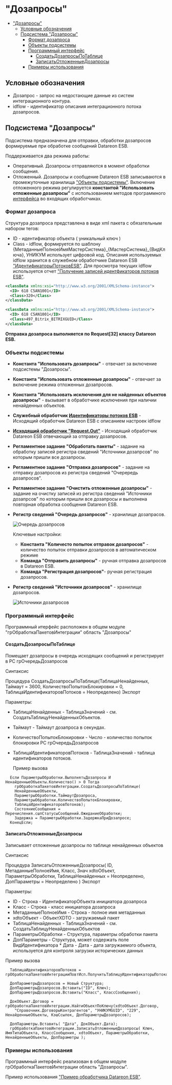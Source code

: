 # "Дозапросы"

- ["Дозапросы"](#дозапросы)
  - [Условные обозначения](#условные-обозначения)
  - [Подсистема "Дозапросы"](#подсистема-дозапросы)
    - [Формат дозапроса](#формат-дозапроса)
    - [Объекты подсистемы](#объекты-подсистемы)
    - [Программный интерфейс](#программный-интерфейс)
      - [СоздатьДозапросыПоТаблице](#создатьдозапросыпотаблице)
      - [ЗаписатьОтложенныеДозапросы](#записатьотложенныедозапросы)
    - [Примеры использования](#примеры-использования)

## Условные обозначения

- Дозапрос - запрос на недостающие данные из систем интеграционного контура.
- idflow - идентификатор описания интеграционного потока дозапросов.

## Подсистема "Дозапросы"

Подсистема предназначена для отправки, обработки дозапросов формируемые при обработке сообщений Datareon ESB.

Поддерживается два режима работы:

- Оперативный. Дозапросы отправляются в момент обработки сообщения.
- Отложенный. Дозапросы и сообщение Datareon ESB записываются в промежуточные хранилища ["Объекты подсистемы"](#объекты-подсистемы).
Включение отложенного режима регулируется **константой "Использовать отложенные дозапросы"** с использованием методов программного [интерфейса](#программный-интерфейс) во входящих обработчиках.

### Формат дозапроса

Структура дозапроса представлена в виде xml пакета с обязательным набором тегов:

- ID - идентификатор объекта ( уникальный ключ )
- Class - idflow, формируется по шаблону {МетаданныеПолноеИмяМастерСистема}\_{МастерСистема}\_{ВидКлюча},
УНИКУМ использует цифровой код. Описания используемых idflow хранится в служебном обработчике Datareon ESB ["ИдентификаторыПотоковESB"](#объекты-подсистемы).
Для просмотра текущих idflow используется отчет  ["Получение записей идентфикаторов потоков ESB"](ПолучитьЗаписиИдентфикаторыПотоковESB.epf).

```xml
<classData xmlns:xsi="http://www.w3.org/2001/XMLSchema-instance">
  <ID> 618 C5AN1001</ID>
  <Class>320</Class>
</classData>

<classData xmlns:xsi="http://www.w3.org/2001/XMLSchema-instance">
  <ID> 618 C5AN1001</ID>
  <Class>497_Bitrix_BITRIXGUID</Class>
</classData>
```

**Отправка дозапроса выполняется по Request[32] классу Datareon ESB.**

### Объекты подсистемы

- **Константа "Использовать дозапросы"** - отвечает за включение подсистемы "Дозапросы".
- **Константа "Использовать отложенные дозапросы"** - отвечает за включение режима отложенных дозапросов.
- **Константа "Использовать исключения для не найденных объектов дозапросы"** - вызывает в обработчике исключения при наличии ненайденных объектов.
- **Служебный обработчик [Идентификаторы потоков ESB](ИдентификаторыПотоковESB.bsl)** - Исходящий обработчик Datareon ESB c описанием настроек idflow
- **[Исходящий обработчик "Request.Out"](Request.Out.bsl)** - Исходящий обработчик Datareon ESB отвечающий за отправку дозапросов.
- **Регламентное задание "Обработать пакеты"** - задание на обработку записей регистра сведений "Источники дозапрсов" по которым пришли все дозапросы.
- **Регламентное задание "Отправка дозапросов"** - задание на отправку дозапросов из регистра сведений "Очерередь дозапросов".
- **Регламентное задание "Очистить отложенные дозапросы"** - задание на очистку записей из регистра сведений "Источники дозапрсов" по которым пришли все дозапросы и выполнена повторная обработка сообщения Datareon ESB.
- **Регистр сведений "Очередь дозапросов"** -  хранилище дозапрасов.
  
  ![Очередь дозапросов](Очередьдозапросов.png)
  
  Ключевые настройки:
  - **Константа "Количесто попыток отправок дозапросов"** - количество попыток отправки дозапросов в автоматическом режиме
  - **Команда "Отправить дозапросы"** - ручная отправка дозапросов в Datareon ESB.
  - **Команда "Регистрация дозапросов"**- ручная регистрация дозапросов.

- **Регистр сведений "Источники дозапросов"** - хранилище дозапросов.
  
  ![Источники дозапросов](ИсточникиДозапросов.png)

### Программный интерфейс

Программный итерфейс расположен в общем модуле "грОбработкаПакетовИнтеграции" область "Дозапросы"

#### СоздатьДозапросыПоТаблице
  
  Помещает дозапросы в очередь исходящих сообщений и регистрирует в РС грОчередьДозапросов

  Синтаксис

  Процедура СоздатьДозапросыПоТаблице(ТаблицаНенайденных, Таймаут = 3600, КоличествоПопытокБлокировки = 0, ТаблицаИдентификаторовПотоков = Неопределено) Экспорт

Параметры:

- ТаблицаНенайденных    - ТаблицаЗначений - см. СоздатьТаблицуНенайденныхОбъектов.
- Таймаут       - Таймаут дозапроса в секундах.
- КоличествоПопытокБлокировки  - Число - количество попыток блокировки РС грОчередьДозапросов
- ТаблицаИдентификаторовПотоков - ТаблицаЗначений - таблица идентификаторов потоков.

  Пример вызова

```bsl
  Если ПараметрыОбработки.ВыполнятьДозапросы И НенайденныеОбъекты.Количество() > 0 Тогда 
    грОбработкаПакетовИнтеграции.СоздатьДозапросыПоТаблице(
    НенайденныеОбъекты, 
    ПараметрыОбработки.ТаймаутДозапроса, 
    ПараметрыОбработки.КоличествоПопытокБлокировки, 
    ТаблицаИдентификаторовПотоков);
    СостояниеСообщения = Перечисления.сшпСтатусыСообщений.ОжиданиеОбработки;
    Задержка = ПараметрыОбработки.ЗадержкаПриДозапросе;
  КонецЕсли;
```

#### ЗаписатьОтложенныеДозапросы

 Записывает отложенные дозапросы по таблице ненайденных объектов

Синтаксис

 Процедура ЗаписатьОтложенныеДозапросы( ID, МетаданныеПолноеИмя, Класс, Знач xdtoОбъект,
ПараметрыОбработки, ТаблицаНенайденных = Неопределено, ДопПараметры = Неопределено ) Экспорт

Параметры:

- ID                            - Строка    - ИдентификаторОбъекта инициатора дозапроса
- Класс                           - Строка    - класс инициатора дозапроса
- МетаданныеПолноеИмя - Строка - полное имя метаданных
- xdtoОбъект                      - ОбъектXDTO - загружаемый пакет
- ТаблицаНенайденных    - ТаблицаЗначений - см. СоздатьТаблицуНенайденныхОбъектов
- ПараметрыОбработки    - Структура, параметры обработки пакета
- ДопПараметры     - Структура, может содержать поле ВидИдентификатора
          \* Дата - Дата - дата загружаемого объекта, используется для контроля загрузки исторических данных

Пример вызова

```bsl
  ТаблицаИдентификаторовПотоков = грОбработкаПакетовИнтеграцииПовтИсп.ПолучитьТаблицуИдентификаторыПотоковESB();

  ДопПараметрыДозапросов = Новый Структура;
  ДопПараметрыДозапросов.Вставить("ID", Ключ);
  ДопПараметрыДозапросов.Вставить("Класс", КлассСообщения);

  ДокОбъект.Договор = грОбработкаПакетовИнтеграции.НайтиОбъектПоКлючу(xdtoОбъект.Договор,
    "Справочник.ДоговорыКонтрагентов", "УНИКУМGUID", "229", НенайденныеОбъекты, КэшСсылок, ДопПараметрыДозапросов);

  ДопПараметры.Вставить( "Дата", ДокОбъект.Дата); 
  грОбработкаПакетовИнтеграции.ЗаписатьОтложенныеДозапросы( Ключ, ИмяТипаОбъекта, КлассСообщения, xdtoОбъект, ПараметрыОбработки, НенайденныеОбъекты, ДопПараметры );
```

### Примеры использования

Программный интерфейс реализован в общем модуле грОбработкаПакетовИнтеграции область "Дозапросы".

Пример использования ["Пример обработчика Datareon ESB"](ПримерВходящегоОбработчика.bsl).
